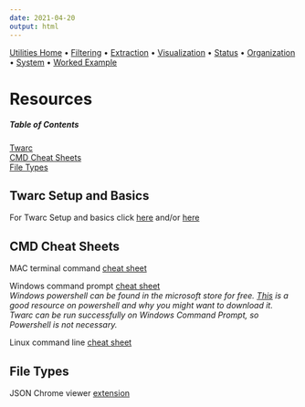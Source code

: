 ```yaml
---
date: 2021-04-20
output: html
---   
```


[Utilities Home](utilities.md) • [Filtering](filtering.md) • [Extraction](extraction.md) • [Visualization](visualization.md) • [Status](status.md) • [Organization](organization.md) • [System](system.md) • [Worked Example](workedex.md)   

# Resources

##### Table of Contents  
[Twarc](#twarc)  
[CMD Cheat Sheets](#cmd)  
[File Types](#files)   

<a name="twarc"/>      

## Twarc Setup and Basics   
 
 For Twarc Setup and basics click [here](https://scholarslab.github.io/learn-twarc/06-twarc-command-basics.html) and/or [here](https://github.com/DocNow/twarc)   
 
<a name="cmd"/>
 
## CMD Cheat Sheets   

MAC terminal command [cheat sheet](https://www.makeuseof.com/tag/mac-terminal-commands-cheat-sheet/)    

Windows command prompt [cheat sheet](https://cmdref.net/os/windows/command/index.html)   
*Windows powershell can be found in the microsoft store for free. [This](https://docs.microsoft.com/en-us/powershell/scripting/overview?view=powershell-7.1) is a good resource on powershell and why you might want to download it. Twarc can be run successfully on Windows Command Prompt, so Powershell is not necessary.*    

Linux command line [cheat sheet](https://cheatography.com/davechild/cheat-sheets/linux-command-line/)   

<a name="files"/>

## File Types

JSON Chrome viewer [extension](https://chrome.google.com/webstore/detail/json-viewer/aimiinbnnkboelefkjlenlgimcabobli?hl=en-US)
